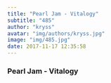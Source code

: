 ```yaml
---
title: "Pearl Jam - Vitalogy"
subtitle: "485"
author: "kryss"
avatar: "img/authors/kryss.jpg"
image: "img/485.jpg"
date: 2017-11-17 12:35:58
---
```


### Pearl Jam - Vitalogy
